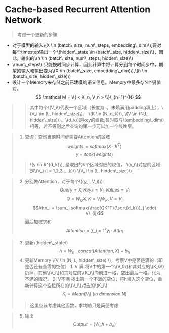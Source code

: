 # Cache-based Recurrent Attention Network

>考虑一个更新的步骤
- 对于模型的输入\\(X \in (batch\\_size, num\\_steps, embedding\\_dim)\\),要对每个timestep输出一个\\(hidden\\_state \in (batch\\_size, hidden\\_size)\\)，因此，输出的\\(h \in (batch\\_size, num\\_steps, hidden\\_size)\\)
- \\(num\\_steps\\) 只能按时间步计算，因此计算中将计算分到每个时间步中，期望的输入和输出变为\\(X \in (batch\\_size, embedding\\_dim)\\),\\(h \in (batch\\_size,  hidden\\_size)\\)
- 设计一个Memory来存储之前已建模的语义信息。Memory中最多存N个键值对。$$ \mathcal M = \\{ < K_n, V_n > \\}\_{n=1}^{N} $$
>> 其中每个\\(V_i\\)代表一个区域（长度为L，未填满用padding填上），\\(V_i \in (L, hidden\\_size)\\)。
>>\\(K \in (N, d_k)\\), \\(V \in (N,L, hidden\\_size)\\)。\\(d_k\\)是key的维数,暂时取与\\(embedding\\_dim\\)相等，若不等则之后查询的第一步可以加一个线性层。

>1. 查询：查询当前时间步需要Attention的区域
$$ weights = softmax(X \cdot K^T) $$
$$ y =topk (weights) $$
>>\\(y \in  R^{d_k}\\), 是取出的k个区域对应的权值， \\(y_i\\)对应的区域是\\(V_i (i = 1,2,3,...,k)\\)
>> \\(V_i \in (L, hidden\\_size)\\)

>2. 分别做Attention，对于每个\\((y_i, V_i)\\)
$$ Query = X, Keys = V_i, Values = V_i$$
$$ Q = W_Q X, K = V_i  W_K, V = V_i$$
$$Attn_i = \sum_j softmax(\frac{QK^T}{\sqrt{d_k}})_j \cdot V\_{ij}$$
最后加权求和
$$ Attention  = \sum\_{i=1}^k y_i \cdot Attn_i$$

>3. 更新\\(hidden\\_state\\)
$$h = W_h \cdot concat(Attention, X) + b_h$$
>4. 更新Memory
\\(V \in (N, L, hidden\\_size) \\)，考察V中是否是满的（即是否还有全零的空位）
	1. V 满
		将V中的第一个\\(V_0\\)和其对应的\\(K_0\\)扔掉。其他\\(V_i\\)和其对应的\\(K_i\\)向前进一格，空出最后一格。化为不满的情况。
	2. V不满
		找出第一个不满的空位，将h填入这个空位，重新计算这个空位所在的\\(V_i\\)对应的\\(K_i\\) 
		$$ K_i = Mean(V_i)\  (in\ dimension\ N) $$
>>这里应该考虑其他函数，求均值只是简便考虑

>5. 输出
$$ Output =(W_oh + b_o)$$